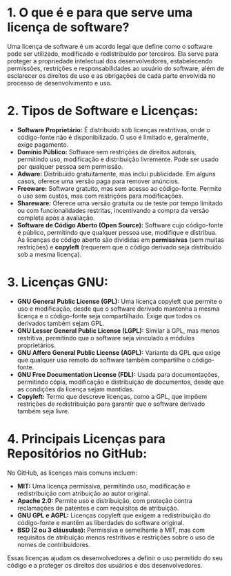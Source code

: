 # 1. **O que é e para que serve uma licença de software?**
Uma licença de software é um acordo legal que define como o software pode ser utilizado, modificado e redistribuído por terceiros. Ela serve para proteger a propriedade intelectual dos desenvolvedores, estabelecendo permissões, restrições e responsabilidades ao usuário do software, além de esclarecer os direitos de uso e as obrigações de cada parte envolvida no processo de desenvolvimento e uso.

# 2. **Tipos de Software e Licenças:**
   - **Software Proprietário:** É distribuído sob licenças restritivas, onde o código-fonte não é disponibilizado. O uso é limitado e, geralmente, exige pagamento.
   - **Domínio Público:** Software sem restrições de direitos autorais, permitindo uso, modificação e distribuição livremente. Pode ser usado por qualquer pessoa sem permissão.
   - **Adware:** Distribuído gratuitamente, mas inclui publicidade. Em alguns casos, oferece uma versão paga para remover anúncios.
   - **Freeware:** Software gratuito, mas sem acesso ao código-fonte. Permite o uso sem custos, mas com restrições para modificações.
   - **Shareware:** Oferece uma versão gratuita ou de teste por tempo limitado ou com funcionalidades restritas, incentivando a compra da versão completa após a avaliação.
   - **Software de Código Aberto (Open Source):** Software cujo código-fonte é público, permitindo que qualquer pessoa use, modifique e distribua. As licenças de código aberto são divididas em **permissivas** (sem muitas restrições) e **copyleft** (requerem que o código derivado seja distribuído sob a mesma licença).

# 3. **Licenças GNU:**
   - **GNU General Public License (GPL):** Uma licença copyleft que permite o uso e modificação, desde que o software derivado mantenha a mesma licença e o código-fonte seja compartilhado. Exige que todos os derivados também sejam GPL.
   - **GNU Lesser General Public License (LGPL):** Similar à GPL, mas menos restritiva, permitindo que o software seja vinculado a módulos proprietários.
   - **GNU Affero General Public License (AGPL):** Variante da GPL que exige que qualquer uso remoto do software também compartilhe o código-fonte.
   - **GNU Free Documentation License (FDL):** Usada para documentações, permitindo cópia, modificação e distribuição de documentos, desde que as condições da licença sejam mantidas.
   - **Copyleft:** Termo que descreve licenças, como a GPL, que impõem restrições de redistribuição para garantir que o software derivado também seja livre.

# 4. **Principais Licenças para Repositórios no GitHub:**
No GitHub, as licenças mais comuns incluem:
   - **MIT:** Uma licença permissiva, permitindo uso, modificação e redistribuição com atribuição ao autor original.
   - **Apache 2.0:** Permite uso e distribuição, com proteção contra reclamações de patentes e com requisitos de atribuição.
   - **GNU GPL e AGPL:** Licenças copyleft que exigem a redistribuição do código-fonte e mantêm as liberdades do software original.
   - **BSD (2 ou 3 cláusulas):** Permissiva e semelhante à MIT, mas com requisitos de atribuição menos restritivos e restrições sobre o uso de nomes de contribuidores.

Essas licenças ajudam os desenvolvedores a definir o uso permitido do seu código e a proteger os direitos dos usuários e dos desenvolvedores.